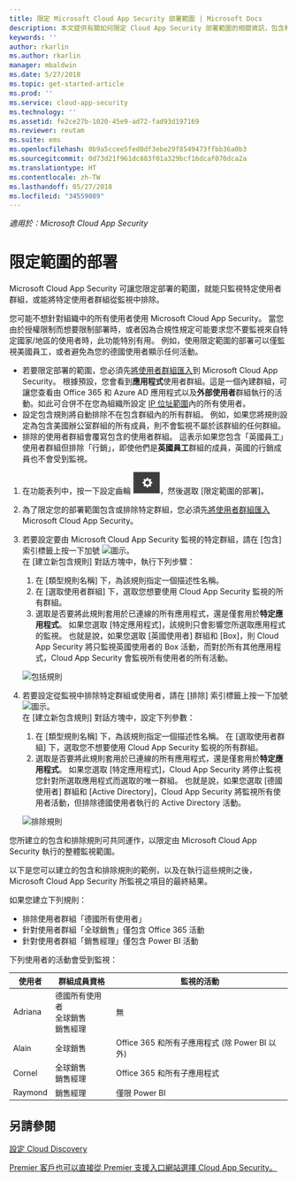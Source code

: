 ```yaml
---
title: 限定 Microsoft Cloud App Security 部署範圍 | Microsoft Docs
description: 本文提供有關如何限定 Cloud App Security 部署範圍的相關資訊，包含和排除特定使用者或群組。
keywords: ''
author: rkarlin
ms.author: rkarlin
manager: mbaldwin
ms.date: 5/27/2018
ms.topic: get-started-article
ms.prod: ''
ms.service: cloud-app-security
ms.technology: ''
ms.assetid: fe2ce27b-1020-45e9-ad72-fad93d197169
ms.reviewer: reutam
ms.suite: ems
ms.openlocfilehash: 0b9a5ccee5fed0df3ebe29f8549473ffbb36a0b3
ms.sourcegitcommit: 0d73d21f961dc883f01a329bcf16dcaf070dca2a
ms.translationtype: HT
ms.contentlocale: zh-TW
ms.lasthandoff: 05/27/2018
ms.locfileid: "34559089"
---
```

*適用於：Microsoft Cloud App Security*


# 限定範圍的部署 <a name="scoped-deployment"></a> 

Microsoft Cloud App Security 可讓您限定部署的範圍，就能只監視特定使用者群組，或能將特定使用者群組從監視中排除。

您可能不想針對組織中的所有使用者使用 Microsoft Cloud App Security。 當您由於授權限制而想要限制部署時，或者因為合規性規定可能要求您不要監視來自特定國家/地區的使用者時，此功能特別有用。 例如，使用限定範圍的部署可以僅監視美國員工，或者避免為您的德國使用者顯示任何活動。 

- 若要限定部署的範圍，您必須先[將使用者群組匯入](user-groups.md)到 Microsoft Cloud App Security。 根據預設，您會看到**應用程式**使用者群組。這是一個內建群組，可讓您查看由 Office 365 和 Azure AD 應用程式以及**外部使用者**群組執行的活動。如此可合併不在您為組織所設定 [IP 位址範圍](ip-tags.md)內的所有使用者。
- 設定包含規則將自動排除不在包含群組內的所有群組。 例如，如果您將規則設定為包含美國辦公室群組的所有成員，則不會監視不屬於該群組的任何群組。
- 排除的使用者群組會覆寫包含的使用者群組。 這表示如果您包含「英國員工」使用者群組但排除「行銷」，即使他們是**英國員工**群組的成員，英國的行銷成員也不會受到監視。

1. 在功能表列中，按一下設定齒輪 ![設定圖示](./media/settings-icon.png "設定圖示")，然後選取 [限定範圍的部署]。  

2. 為了限定您的部署範圍包含或排除特定群組，您必須先[將使用者群組匯入](user-groups.md) Microsoft Cloud App Security。 

3. 若要設定要由 Microsoft Cloud App Security 監視的特定群組，請在 [包含] 索引標籤上按一下加號 ![圖示](./media/plus-icon.png)。 <br>在 [建立新包含規則] 對話方塊中，執行下列步驟：

    1. 在 [類型規則名稱] 下，為該規則指定一個描述性名稱。
    2. 在 [選取使用者群組] 下，選取您想要使用 Cloud App Security 監視的所有群組。
    3. 選取是否要將此規則套用於已連線的所有應用程式，還是僅套用於**特定應用程式**。 如果您選取 [特定應用程式]，該規則只會影響您所選取應用程式的監視。 也就是說，如果您選取 [英國使用者] 群組和 [Box]，則 Cloud App Security 將只監視英國使用者的 Box 活動，而對於所有其他應用程式，Cloud App Security 會監視所有使用者的所有活動。
     
     ![包括規則](./media/include-rule.png)

4. 若要設定從監視中排除特定群組或使用者，請在 [排除] 索引標籤上按一下加號 ![圖示](./media/plus-icon.png)。 <br>在 [建立新包含規則] 對話方塊中，設定下列參數：

    1. 在 [類型規則名稱] 下，為該規則指定一個描述性名稱。
    在 [選取使用者群組] 下，選取您不想要使用 Cloud App Security 監視的所有群組。
    2. 選取是否要將此規則套用於已連線的所有應用程式，還是僅套用於**特定應用程式**。 如果您選取 [特定應用程式]，Cloud App Security 將停止監視您針對所選取應用程式而選取的唯一群組。 也就是說，如果您選取 [德國使用者] 群組和 [Active Directory]，Cloud App Security 將監視所有使用者活動，但排除德國使用者執行的 Active Directory 活動。
    
    ![排除規則](./media/exclude-rule.png)

您所建立的包含和排除規則可共同運作，以限定由 Microsoft Cloud App Security 執行的整體監視範圍。

以下是您可以建立的包含和排除規則的範例，以及在執行這些規則之後，Microsoft Cloud App Security 所監視之項目的最終結果。

如果您建立下列規則：

- 排除使用者群組「德國所有使用者」
- 針對使用者群組「全球銷售」僅包含 Office 365 活動
- 針對使用者群組「銷售經理」僅包含 Power BI 活動

下列使用者的活動會受到監視：

|使用者|群組成員資格|監視的活動|
|----|----|----|
|Adriana|德國所有使用者<br>全球銷售<br>銷售經理|無|
|Alain|全球銷售|Office 365 和所有子應用程式 (除 Power BI 以外)|
|Cornel|全球銷售<br>銷售經理|Office 365 和所有子應用程式|
|Raymond|銷售經理|僅限 Power BI|


  
    
## <a name="see-also"></a>另請參閱  
[設定 Cloud Discovery](set-up-cloud-discovery.md)   

[Premier 客戶也可以直接從 Premier 支援入口網站選擇 Cloud App Security。](https://premier.microsoft.com/)  
  
  